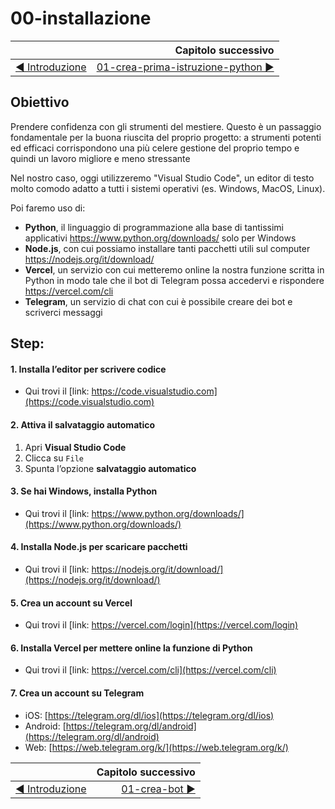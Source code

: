 # 00-installazione

|                                                                               | Capitolo successivo                                                                      |
| :---------------------------------------------------------------------------- | ---------------------------------------------------------------------------------------: |
| [◀︎ Introduzione](https://github.com/voxel-community/2021-telegram-nasa-bot/) | [01-crea-prima-istruzione-python ▶︎](../01-crea-prima-istruzione-python) |

## Obiettivo
Prendere confidenza con gli strumenti del mestiere.
Questo è un passaggio fondamentale per la buona riuscita del proprio progetto:
a strumenti potenti ed efficaci corrispondono una più celere gestione del proprio tempo e quindi un lavoro migliore e meno stressante

Nel nostro caso, oggi utilizzeremo "Visual Studio Code", un editor di testo molto comodo adatto a tutti i sistemi operativi (es. Windows, MacOS, Linux).

Poi faremo uso di:
* **Python**, il linguaggio di programmazione alla base di tantissimi applicativi https://www.python.org/downloads/ solo per Windows
* **Node.js**, con cui possiamo installare tanti pacchetti utili sul computer https://nodejs.org/it/download/
* **Vercel**, un servizio con cui metteremo online la nostra funzione scritta in Python in modo tale che il bot di Telegram possa accedervi e rispondere https://vercel.com/cli
* **Telegram**, un servizio di chat con cui è possibile creare dei bot e scriverci messaggi

## Step:

#### 1. Installa l’editor per scrivere codice
* Qui trovi il [link: https://code.visualstudio.com](https://code.visualstudio.com)

#### 2. Attiva il salvataggio automatico
1. Apri **Visual Studio Code**
2. Clicca su `File`
3. Spunta l’opzione **salvataggio automatico**

#### 3. Se hai Windows, installa Python

* Qui trovi il [link: https://www.python.org/downloads/](https://www.python.org/downloads/)

#### 4. Installa Node.js per scaricare pacchetti

* Qui trovi il [link: https://nodejs.org/it/download/](https://nodejs.org/it/download/)

#### 5. Crea un account su Vercel

* Qui trovi il [link: https://vercel.com/login](https://vercel.com/login)

#### 6. Installa Vercel per mettere online la funzione di Python

* Qui trovi il [link: https://vercel.com/cli](https://vercel.com/cli)

#### 7. Crea un account su Telegram

* iOS: [https://telegram.org/dl/ios](https://telegram.org/dl/ios)
* Android: [https://telegram.org/dl/android](https://telegram.org/dl/android)
* Web: [https://web.telegram.org/k/](https://web.telegram.org/k/)


|    | Capitolo successivo | 
|:-- | ------------------: |
| [◀︎ Introduzione](https://github.com/voxel-community/2021-telegram-nasa-bot/) | [01-crea-bot ▶︎]() |